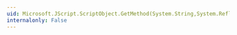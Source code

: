 ```yaml
---
uid: Microsoft.JScript.ScriptObject.GetMethod(System.String,System.Reflection.BindingFlags)
internalonly: False
---
```

